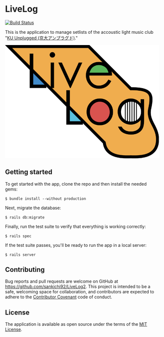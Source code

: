 # LiveLog

[![Build Status](https://travis-ci.org/sankichi92/LiveLog.svg?branch=master)](https://travis-ci.org/sankichi92/LiveLog)

This is the application to manage setlists of the accoustic light music club "[KU Unplugged (京大アンプラグド)](http://ku-unplugged.net/)."

![Logo](app/assets/images/logo.png)

## Getting started

To get started with the app, clone the repo and then install the needed gems:

```
$ bundle install --without production
```

Next, migrate the database:

```
$ rails db:migrate
```

Finally, run the test suite to verify that everything is working correctly:

```
$ rails spec
```

If the test suite passes, you'll be ready to run the app in a local server:

```
$ rails server
```

## Contributing

Bug reports and pull requests are welcome on GitHub at https://github.com/sankichi92/LiveLog2.
This project is intended to be a safe, welcoming space for collaboration, and contributors are expected to adhere to the [Contributor Covenant](http://contributor-covenant.org) code of conduct.

## License

The application is available as open source under the terms of the [MIT License](http://opensource.org/licenses/MIT).

